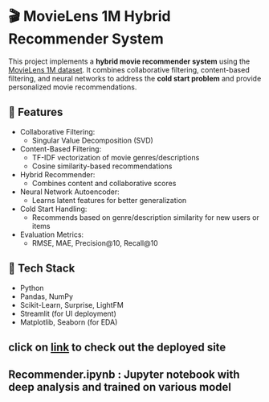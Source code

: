 # 🎬 MovieLens 1M Hybrid Recommender System

This project implements a **hybrid movie recommender system** using the [MovieLens 1M dataset](https://grouplens.org/datasets/movielens/1m/). It combines collaborative filtering, content-based filtering, and neural networks to address the **cold start problem** and provide personalized movie recommendations.

## 🚀 Features

- Collaborative Filtering:
  - Singular Value Decomposition (SVD)
- Content-Based Filtering:
  - TF-IDF vectorization of movie genres/descriptions
  - Cosine similarity-based recommendations
- Hybrid Recommender:
  - Combines content and collaborative scores
- Neural Network Autoencoder:
  - Learns latent features for better generalization
- Cold Start Handling:
  - Recommends based on genre/description similarity for new users or items
- Evaluation Metrics:
  - RMSE, MAE, Precision@10, Recall@10

## 🧠 Tech Stack

- Python
- Pandas, NumPy
- Scikit-Learn, Surprise, LightFM
- Streamlit (for UI deployment)
- Matplotlib, Seaborn (for EDA)
## click on [link](https://deepak-movie-recommendation-ybejongj2zb5wdmz5macf4.streamlit.app/) to check out the deployed site
## Recommender.ipynb : Jupyter notebook with deep analysis and trained on various model
